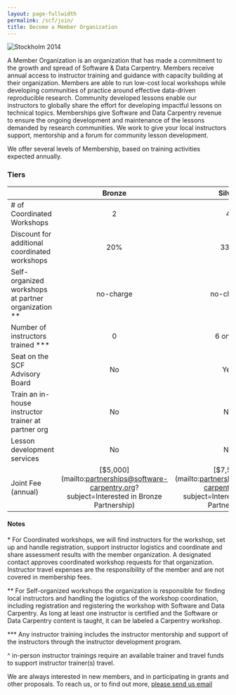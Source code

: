 ```yaml
---
layout: page-fullwidth
permalink: /scf/join/
title: Become a Member Organization
---
```

![Stockholm 2014]({{site.filesurl}}/workshops/scilifelab-2014-05-slice.jpg)

A Member Organization is an organization that has made a commitment to the growth and spread of Software & Data Carpentry. Members receive annual access to instructor training and guidance with capacity building at their organization. Members are able to run low-cost local workshops while developing communities of practice around effective data-driven reproducible research. Community developed lessons enable our instructors to globally share the effort for developing impactful lessons on technical topics. Memberships give Software and Data Carpentry revenue to ensure the ongoing development and maintenance of the lessons demanded by research communities. We work to give your local instructors support, mentorship and a forum for community lesson development.

We offer several levels of Membership, based on training activities expected annually.

### Tiers



||Bronze|Silver|Gold|Platinum|
| ------|:------:|:------:|:------:|:------:|
|# of Coordinated Workshops|2|4|6|negotiable|
|Discount for additional <br>coordinated workshops|20%|33%|50%|negotiable|
|Self-organized workshops<br> at partner organization **|no-charge|no-charge|no-charge|no-charge|
|Number of instructors <br>trained ***|0|6 online|15 with possibility <br>for in-person^<br>training event|negotiable|
|Seat on the <br>SCF Advisory Board|No|Yes|Yes|Yes|
|Train an in-house instructor <br>trainer at partner org|No|No|No|Available|
|Lesson development <br>services|No|No|No|Available|
|Joint Fee (annual)|[$5,000](mailto:partnerships@software-carpentry.org?subject=Interested in Bronze Partnership)|[$7,500](mailto:partnerships@software-carpentry.org?subject=Interested in Silver Partnership)|[$15,000](mailto:partnerships@software-carpentry.org?subject=Interested in Gold Partnership)|[Contact us](mailto:partnerships@software-carpentry.org?subject=Interested in Platinum Partnership)|


#### Notes

\* For Coordinated workshops, we will find instructors for the workshop, set up and handle registration, support instructor logistics and coordinate and share assessment results with the member organization. A designated contact approves coordinated workshop requests for that organization. Instructor travel expenses are the responsibility of the member and are not covered in membership fees.

\*\* For Self-organized workshops the organization is responsible for finding local instructors and handling the logistics of the workshop coordination, including registration and registering the workshop with Software and Data Carpentry. As long at least one instructor is certified and the Software or Data Carpentry content is taught, it can be labeled a Carpentry workshop.

\*\*\* Any instructor training includes the instructor mentorship and support of the instructors through the instructor development program.

^ in-person instructor trainings require an available trainer and travel funds to support instructor trainer(s) travel.

We are always interested in new members, and in participating in grants and other proposals. To reach us, or to find out more, [please send us email](mailto:partnerships@software-carpentry.org)
